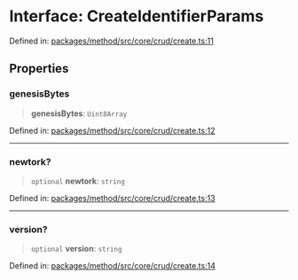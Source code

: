 # Interface: CreateIdentifierParams

Defined in: [packages/method/src/core/crud/create.ts:11](https://github.com/dcdpr/did-btcr2-js/blob/4a717493e735221d072999f212891939f4de3f23/packages/method/src/core/crud/create.ts#L11)

## Properties

### genesisBytes

> **genesisBytes**: `Uint8Array`

Defined in: [packages/method/src/core/crud/create.ts:12](https://github.com/dcdpr/did-btcr2-js/blob/4a717493e735221d072999f212891939f4de3f23/packages/method/src/core/crud/create.ts#L12)

***

### newtork?

> `optional` **newtork**: `string`

Defined in: [packages/method/src/core/crud/create.ts:13](https://github.com/dcdpr/did-btcr2-js/blob/4a717493e735221d072999f212891939f4de3f23/packages/method/src/core/crud/create.ts#L13)

***

### version?

> `optional` **version**: `string`

Defined in: [packages/method/src/core/crud/create.ts:14](https://github.com/dcdpr/did-btcr2-js/blob/4a717493e735221d072999f212891939f4de3f23/packages/method/src/core/crud/create.ts#L14)
